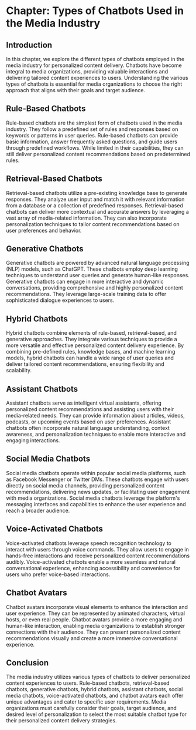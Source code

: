 Chapter: Types of Chatbots Used in the Media Industry
=====================================================

Introduction
------------

In this chapter, we explore the different types of chatbots employed in the media industry for personalized content delivery. Chatbots have become integral to media organizations, providing valuable interactions and delivering tailored content experiences to users. Understanding the various types of chatbots is essential for media organizations to choose the right approach that aligns with their goals and target audience.

Rule-Based Chatbots
-------------------

Rule-based chatbots are the simplest form of chatbots used in the media industry. They follow a predefined set of rules and responses based on keywords or patterns in user queries. Rule-based chatbots can provide basic information, answer frequently asked questions, and guide users through predefined workflows. While limited in their capabilities, they can still deliver personalized content recommendations based on predetermined rules.

Retrieval-Based Chatbots
------------------------

Retrieval-based chatbots utilize a pre-existing knowledge base to generate responses. They analyze user input and match it with relevant information from a database or a collection of predefined responses. Retrieval-based chatbots can deliver more contextual and accurate answers by leveraging a vast array of media-related information. They can also incorporate personalization techniques to tailor content recommendations based on user preferences and behavior.

Generative Chatbots
-------------------

Generative chatbots are powered by advanced natural language processing (NLP) models, such as ChatGPT. These chatbots employ deep learning techniques to understand user queries and generate human-like responses. Generative chatbots can engage in more interactive and dynamic conversations, providing comprehensive and highly personalized content recommendations. They leverage large-scale training data to offer sophisticated dialogue experiences to users.

Hybrid Chatbots
---------------

Hybrid chatbots combine elements of rule-based, retrieval-based, and generative approaches. They integrate various techniques to provide a more versatile and effective personalized content delivery experience. By combining pre-defined rules, knowledge bases, and machine learning models, hybrid chatbots can handle a wide range of user queries and deliver tailored content recommendations, ensuring flexibility and scalability.

Assistant Chatbots
------------------

Assistant chatbots serve as intelligent virtual assistants, offering personalized content recommendations and assisting users with their media-related needs. They can provide information about articles, videos, podcasts, or upcoming events based on user preferences. Assistant chatbots often incorporate natural language understanding, context awareness, and personalization techniques to enable more interactive and engaging interactions.

Social Media Chatbots
---------------------

Social media chatbots operate within popular social media platforms, such as Facebook Messenger or Twitter DMs. These chatbots engage with users directly on social media channels, providing personalized content recommendations, delivering news updates, or facilitating user engagement with media organizations. Social media chatbots leverage the platform's messaging interfaces and capabilities to enhance the user experience and reach a broader audience.

Voice-Activated Chatbots
------------------------

Voice-activated chatbots leverage speech recognition technology to interact with users through voice commands. They allow users to engage in hands-free interactions and receive personalized content recommendations audibly. Voice-activated chatbots enable a more seamless and natural conversational experience, enhancing accessibility and convenience for users who prefer voice-based interactions.

Chatbot Avatars
---------------

Chatbot avatars incorporate visual elements to enhance the interaction and user experience. They can be represented by animated characters, virtual hosts, or even real people. Chatbot avatars provide a more engaging and human-like interaction, enabling media organizations to establish stronger connections with their audience. They can present personalized content recommendations visually and create a more immersive conversational experience.

Conclusion
----------

The media industry utilizes various types of chatbots to deliver personalized content experiences to users. Rule-based chatbots, retrieval-based chatbots, generative chatbots, hybrid chatbots, assistant chatbots, social media chatbots, voice-activated chatbots, and chatbot avatars each offer unique advantages and cater to specific user requirements. Media organizations must carefully consider their goals, target audience, and desired level of personalization to select the most suitable chatbot type for their personalized content delivery strategies.
